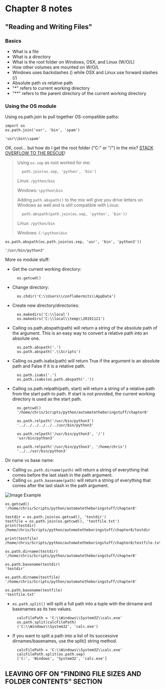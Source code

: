 # Chapter 8 notes

## "Reading and Writing Files"

### Basics

* What is a file
* What is a directory
* What is the root folder on Windows, OSX, and Linux (W/O/L)
* How other volumes are mounted on W/O/L
* Windows uses backslashes (\) while OSX and Linux use forward slashes (/)
* Absolute path vs relative path
* "*" refers to current working directory
* "**" refers to the parent directory of the current working directory

### Using the OS module

Using os.path.join to pull together OS-compatible paths:

    import os
    os.path.join('usr', 'bin', 'spam')

    'usr\\bin\\spam'

OK, cool... but how do I get the root folder ("C:\" or "/") in the mix? [STACK OVERFLOW TO THE RESCUE](https://stackoverflow.com/questions/17429044/constructing-absolute-path-with-os-path-join)!

> Using `os.sep` as root worked for me:
> 
>       path.join(os.sep, 'python', 'bin')
> 
> Linux: `/python/bin`
> 
> Windows: `\python\bin`
> 
> Adding `path.abspath()` to the mix will give you drive letters on Windows as well and is still compatible with Linux:
> 
>       path.abspath(path.join(os.sep, 'python', 'bin'))
> 
> Linux: `/python/bin`
> 
> Windows: `C:\python\bin`

    os.path.abspath(os.path.join(os.sep, 'usr', 'bin', 'python3'))
    
    '/usr/bin/python3'

More os module stuff:
* Get the current working directory:

        os.getcwd()

* Change directory:

        os.chdir('C:\\Users\\conflabermits\\AppData')

* Create new directory/directories:

        os.makedirs('C:\\local')
        os.makedirs('C:\\local\\temp\\20191121')

* Calling os.path.abspath(path) will return a string of the absolute path of the argument. This is an easy way to convert a relative path into an absolute one.

        os.path.abspath('.')
        os.path.abspath('.\\Scripts')

* Calling os.path.isabs(path) will return True if the argument is an absolute path and False if it is a relative path.

        os.path.isabs('.')
        os.path.isabs(os.path.abspath('.'))

* Calling os.path.relpath(path, start) will return a string of a relative path from the start path to path. If start is not provided, the current working directory is used as the start path.

        os.getcwd()
        '/home/chris/Scripts/python/automatetheboringstuff/chapter8'
        
        os.path.relpath('/usr/bin/python3')
        '../../../../../../usr/bin/python3'
        
        os.path.relpath('/usr/bin/python3', '/')
        'usr/bin/python3'
        
        os.path.relpath('/usr/bin/python3', '/home/chris')
        '../../usr/bin/python3'

Dir name vs base name:
* Calling `os.path.dirname(path)` will return a string of everything that comes before the last slash in the path argument.
* Calling `os.path.basename(path)` will return a string of everything that comes after the last slash in the path argument.

![Image Example](https://automatetheboringstuff.com/images/000041.png)

    os.getcwd()
    '/home/chris/Scripts/python/automatetheboringstuff/chapter8'

    testdir = os.path.join(os.getcwd(), 'testdir')
    testfile = os.path.join(os.getcwd(), 'testfile.txt')
    print(testdir)
    /home/chris/Scripts/python/automatetheboringstuff/chapter8/testdir

    print(testfile)
    /home/chris/Scripts/python/automatetheboringstuff/chapter8/testfile.txt

    os.path.dirname(testdir)
    '/home/chris/Scripts/python/automatetheboringstuff/chapter8'

    os.path.basename(testdir)
    'testdir'

    os.path.dirname(testfile)
    '/home/chris/Scripts/python/automatetheboringstuff/chapter8'

    os.path.basename(testfile)
    'testfile.txt'

* `os.path.split()` will split a full path into a tuple with the dirname and basenames as its two values.

        calcFilePath = 'C:\\Windows\\System32\\calc.exe'
        os.path.split(calcFilePath)
        ('C:\\Windows\\System32', 'calc.exe')

* If you want to split a path into a list of its successive dirnames/basenames, use the split() string method.

        calcFilePath = 'C:\\Windows\\System32\\calc.exe'
        calcFilePath.split(os.path.sep)
        ['C:', 'Windows', 'System32', 'calc.exe']

## LEAVING OFF ON "FINDING FILE SIZES AND FOLDER CONTENTS" SECTION